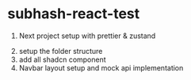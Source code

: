 # subhash-react-test

1. Next project setup with prettier & zustand
2) setup the folder structure
3) add all shadcn component
4) Navbar layout setup and mock api implementation
